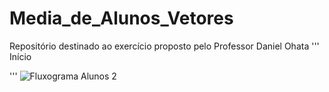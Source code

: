 # Media_de_Alunos_Vetores
Repositório destinado ao exercício proposto pelo Professor Daniel Ohata
'''
Início

'''
![Fluxograma Alunos 2](https://user-images.githubusercontent.com/69513119/173472585-322c7458-2e4d-4ac9-b5a0-963ca586b1c8.png)

